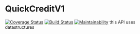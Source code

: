 # QuickCreditV1

[![Coverage Status](https://coveralls.io/repos/github/JosephNjuguna/QuickCreditV1/badge.svg?branch=develop)](https://coveralls.io/github/JosephNjuguna/QuickCreditV1?branch=develop)
[![Build Status](https://travis-ci.com/JosephNjuguna/QuickCreditV1.svg?branch=develop)](https://travis-ci.com/JosephNjuguna/QuickCreditV1)
[![Maintainability](https://api.codeclimate.com/v1/badges/0ddd0dd44017b6b968b0/maintainability)](https://codeclimate.com/github/JosephNjuguna/QuickCreditV1/maintainability)
this API uses datastructures
